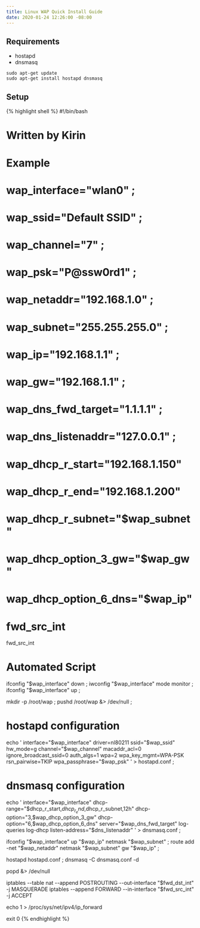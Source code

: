 ```yaml
---
title: Linux WAP Quick Install Guide
date: 2020-01-24 12:26:00 -08:00
---
```


## Requirements

- hostapd
- dnsmasq

```
sudo apt-get update
sudo apt-get install hostapd dnsmasq
```

## Setup


{% highlight shell %}
#!/bin/bash

# Written by Kirin

# Example
# wap_interface="wlan0" ;
# wap_ssid="Default SSID" ;
# wap_channel="7" ;
# wap_psk="P@ssw0rd1" ;
# wap_netaddr="192.168.1.0" ;
# wap_subnet="255.255.255.0" ;
# wap_ip="192.168.1.1" ;
# wap_gw="192.168.1.1" ;
# wap_dns_fwd_target="1.1.1.1" ;
# wap_dns_listenaddr="127.0.0.1" ;
# wap_dhcp_r_start="192.168.1.150"
# wap_dhcp_r_end="192.168.1.200"
# wap_dhcp_r_subnet="$wap_subnet"
# wap_dhcp_option_3_gw="$wap_gw"
# wap_dhcp_option_6_dns="$wap_ip"
# fwd_src_int
fwd_src_int

# Automated Script

ifconfig "$wap_interface" down ;
iwconfig "$wap_interface" mode monitor ;
ifconfig "$wap_interface" up ;

mkdir -p /root/wap ;
pushd /root/wap &> /dev/null ;

# hostapd configuration
echo '
interface="$wap_interface"
driver=nl80211
ssid="$wap_ssid"
hw_mode=g
channel="$wap_channel"
macaddr_acl=0
ignore_broadcast_ssid=0
auth_algs=1
wpa=2
wpa_key_mgmt=WPA-PSK
rsn_pairwise=TKIP
wpa_passphrase="$wap_psk"
' > hostapd.conf ;

# dnsmasq configuration
echo '
interface="$wap_interface"
dhcp-range="$dhcp_r_start,$dhcp_r_end,$dhcp_r_subnet,12h"
dhcp-option="3,$wap_dhcp_option_3_gw"
dhcp-option="6,$wap_dhcp_option_6_dns"
server="$wap_dns_fwd_target"
log-queries
log-dhcp
listen-address="$dns_listenaddr"
' > dnsmasq.conf ;

ifconfig "$wap_interface" up "$wap_ip" netmask "$wap_subnet" ;
route add -net "$wap_netaddr" netmask "$wap_subnet" gw "$wap_ip" ;

hostapd hostapd.conf ;
dnsmasq -C dnsmasq.conf -d 

popd &> /dev/null

iptables --table nat --append POSTROUTING --out-interface "$fwd_dst_int" -j MASQUERADE
iptables --append FORWARD --in-interface "$fwd_src_int" -j ACCEPT

echo 1 > /proc/sys/net/ipv4/ip_forward

exit 0
{% endhighlight %}

